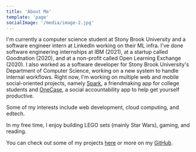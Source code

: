 ```yaml
---
title: 'About Me'
template: 'page'
socialImage: '/media/image-2.jpg'
---
```


I'm currently a computer science student at Stony Brook University and a software engineer intern at LinkedIn working on their ML infra. I've done software engineering internships at IBM (2021), at a startup called Goodnation (2020), and at a non-profit called Open Learning Exchange (2020). I also worked as a software developer for Stony Brook University's Department of Computer Science, working on a new system to handle internal workflows. Right now, I'm working on multiple web and mobile social-oriented projects, namely [Spark](https://linktr.ee/usesparkapp), a friendmaking app for college students and [OneCase](https://apps.apple.com/us/app/onecase-social-accountability/id1604737461), a social accountability app to help get yourself productive.

Some of my interests include web development, cloud computing, and edtech.

In my free time, I enjoy building LEGO sets (mainly Star Wars), gaming, and reading.

You can check out some of my projects [here](/pages/projects) or more on my [GitHub](https://github.com/law-lin).
